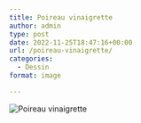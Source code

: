 ```yaml
---
title: Poireau vinaigrette
author: admin
type: post
date: 2022-11-25T18:47:16+00:00
url: /poireau-vinaigrette/
categories:
  - Dessin
format: image

---
```

![Poireau vinaigrette](./img_0308.jpg)